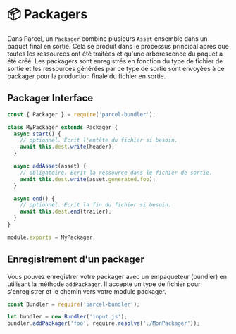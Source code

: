 # 📦 Packagers

Dans Parcel, un `Packager` combine plusieurs `Asset` ensemble dans un paquet final en sortie. Cela se produit dans le processus principal après que toutes les ressources ont été traitées et qu'une arborescence du paquet a été créé. Les packagers sont enregistrés en fonction du type de fichier de sortie et les ressources générées par ce type de sortie sont envoyées à ce packager pour la production finale du fichier en sortie.

## Packager Interface

```javascript
const { Packager } = require('parcel-bundler');

class MyPackager extends Packager {
  async start() {
    // optionnel. Ecrit l'entête du fichier si besoin.
    await this.dest.write(header);
  }

  async addAsset(asset) {
    // obligatoire. Ecrit la ressource dans le fichier de sortie.
    await this.dest.write(asset.generated.foo);
  }

  async end() {
    // optionnel. Ecrit la fin du fichier si besoin.
    await this.dest.end(trailer);
  }
}

module.exports = MyPackager;
```

## Enregistrement d'un packager

Vous pouvez enregistrer votre packager avec un empaqueteur (bundler) en utilisant la méthode `addPackager`. Il accepte un type de fichier pour s'enregistrer et le chemin vers votre module packager.

```javascript
const Bundler = require('parcel-bundler');

let bundler = new Bundler('input.js');
bundler.addPackager('foo', require.resolve('./MonPackager'));
```

